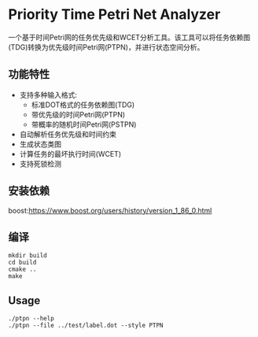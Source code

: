 # Priority Time Petri Net Analyzer

一个基于时间Petri网的任务优先级和WCET分析工具。该工具可以将任务依赖图(TDG)转换为优先级时间Petri网(PTPN)，并进行状态空间分析。

## 功能特性

- 支持多种输入格式:
  - 标准DOT格式的任务依赖图(TDG)
  - 带优先级的时间Petri网(PTPN)
  - 带概率的随机时间Petri网(PSTPN)
- 自动解析任务优先级和时间约束
- 生成状态类图
- 计算任务的最坏执行时间(WCET)
- 支持死锁检测

## 安装依赖

boost:https://www.boost.org/users/history/version_1_86_0.html

## 编译

```
mkdir build
cd build
cmake ..
make
```

## Usage

```
./ptpn --help
./ptpn --file ../test/label.dot --style PTPN
```
